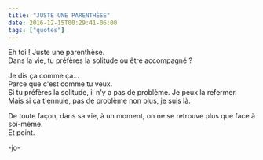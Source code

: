 ```yaml
---
title: "JUSTE UNE PARENTHÈSE"
date: 2016-12-15T00:29:41-06:00
tags: ["quotes"]
---
```



Eh toi ! Juste une parenthèse.\
Dans la vie, tu préfères la solitude ou être accompagné ?

Je dis ça comme ça...\
Parce que c'est comme tu veux.\
Si tu préfères la solitude, il n'y a pas de problème. Je peux la refermer.\
Mais si ça t'ennuie, pas de problème non plus, je suis là.

De toute façon, dans sa vie, à un moment, on ne se retrouve plus que face à soi-même.\
Et point.



-jo-
